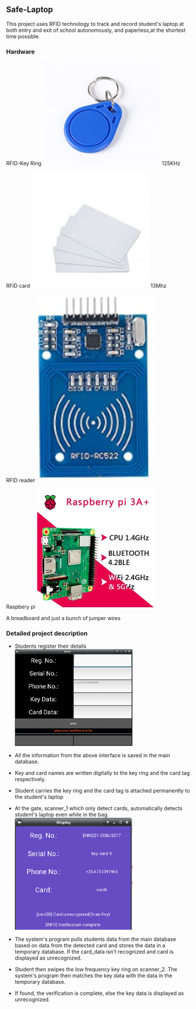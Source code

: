 ## Safe-Laptop

This project uses RFID technology to track and record student's laptop
at both entry and exit of school autonomously, and paperless,at the shortest
time possible.

### Hardware
 RFID-Key Ring ![Key ring Image](https://github.com/EricoDeMecha/Pi_RFID-Based_security/blob/master/data/img/key_ring.jpg)
  125KHz
  
 RFID card ![card](https://github.com/EricoDeMecha/Pi_RFID-Based_security/blob/master/data/img/RFID_tags.png)
 13Mhz
 
 RFID reader ![reader](https://github.com/EricoDeMecha/Pi_RFID-Based_security/blob/master/data/img/card_reader.jpg)
 
 Raspbery pi ![pi](https://github.com/EricoDeMecha/Pi_RFID-Based_security/blob/master/data/img/Raspberry_pi.jpg)
 
 A breadboard and just a bunch of jumper wires
 
 ### Detailed project description 
 
 * Students register their details 
 ![write App](https://github.com/EricoDeMecha/Pi_RFID-Based_security/blob/master/data/img/writeApp.jpg)
 
 * All the information from the above interface is saved in the main database.
 
 * Key and card names are written digitally to the key ring and the card tag respectively.
 
 * Student carries the key ring and the card tag is attached permanently to the student's laptop
 
 * At the gate, scanner_1 which only detect cards, automatically detects student's laptop
 even while in the bag. 
            ![display](https://github.com/EricoDeMecha/Pi_RFID-Based_security/blob/master/data/img/displayApp.jpg)
           
 * The system's program pulls students data from the main database based on data from the detected card
 and stores the data in a temporary database. If the card_data isn't recognized and card is
 displayed as unrecognized.
 
 * Student then swipes the low frequency key ring on scanner_2. The system's program then
 matches the key data with the data in the temporary database. 
 
 * If found, the verification is complete, else the key data is displayed as unrecognized.
